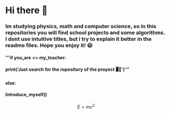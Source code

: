 
# Hi there 👋
### Im studying physics, math and computer science, so in this repositories you will find school projects and some algorithms. I dont use intuitive titles, but i try to explain it better in the readme files. Hope you enjoy it! 😃

#### '''if you_are == my_teacher:
####    print('Just search for the ropository of the proyect 🖥💯')'''
#### else:
####    Introduce_myself()
  

$$E=mc^2$$
